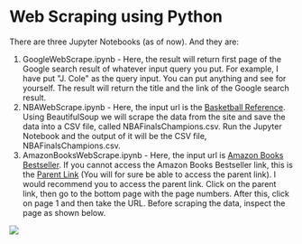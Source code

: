 # Web Scraping using Python

There are three Jupyter Notebooks (as of now). And they are:
1. GoogleWebScrape.ipynb - Here, the result will return first page of the Google search result of whatever input query you put. For example, I have put "J. Cole" as the query input. You can put anything and see for yourself. The result will return the title and the link of the Google search result. 
2. NBAWebScrape.ipynb - Here, the input url is the [Basketball Reference](https://www.basketball-reference.com/playoffs/). Using BeautifulSoup we will scrape the data from the site and save the data into a CSV file, called NBAFinalsChampions.csv. Run the Jupyter Notebook and the output of it will be the CSV file, NBAFinalsChampions.csv. 
3. AmazonBooksWebScrape.ipynb - Here, the input url is [Amazon Books Bestseller](https://www.amazon.com/best-sellers-books-Amazon/zgbs/books/ref=zg_bs_pg_1?_encoding=UTF8&pg=1). If you cannot access the Amazon Books Bestseller link, this is the [Parent Link](https://www.amazon.com/gp/bestsellers/books/) (You will for sure be able to access the parent link). I would recommend you to access the parent link. Click on the parent link, then go to the bottom page with the page numbers. After this, click on page 1 and then take the URL. Before scraping the data, inspect the page as shown below. 


![](Screenshots_Ignore/AmazonBooksSS1.png) 
